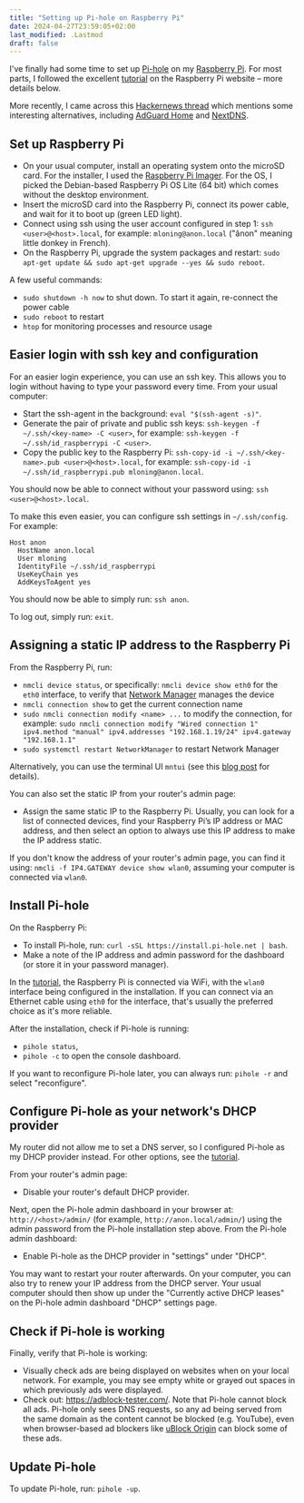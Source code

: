 ```yaml
---
title: "Setting up Pi-hole on Raspberry Pi"
date: 2024-04-27T23:59:05+02:00
last_modified: .Lastmod
draft: false
---
```


[Pi-hole]: https://pi-hole.net/
[Raspberry Pi]: https://www.raspberrypi.com/
[tutorial]: https://www.raspberrypi.com/tutorials/running-pi-hole-on-a-raspberry-pi/

I've finally had some time to set up [Pi-hole] on my [Raspberry Pi].
For most parts, I followed the excellent [tutorial] on the Raspberry Pi website – more details below.

More recently, I came across this [Hackernews thread] which mentions some interesting alternatives, including [AdGuard Home] and [NextDNS].

[Hackernews thread]: https://news.ycombinator.com/item?id=41970318
[AdGuard Home]: https://adguard.com/en/adguard-home/overview.html
[NextDNS]: https://nextdns.io/

## Set up Raspberry Pi

- On your usual computer, install an operating system onto the microSD card. For the installer, I used the [Raspberry Pi Imager](https://www.raspberrypi.com/documentation/computers/getting-started.html#install-an-operating-system). For the OS, I picked the Debian-based Raspberry Pi OS Lite (64 bit) which comes without the desktop environment.
- Insert the microSD card into the Raspberry Pi, connect its power cable, and wait for it to boot up (green LED light).
- Connect using ssh using the user account configured in step 1: `ssh <user>@<host>.local`, for example: `mloning@anon.local` ("ânon" meaning little donkey in French).
- On the Raspberry Pi, upgrade the system packages and restart: `sudo apt-get update && sudo apt-get upgrade --yes && sudo reboot`.

A few useful commands:

- `sudo shutdown -h now` to shut down. To start it again, re-connect the power cable
- `sudo reboot` to restart
- `htop` for monitoring processes and resource usage

## Easier login with ssh key and configuration

For an easier login experience, you can use an ssh key.
This allows you to login without having to type your password every time.
From your usual computer:

- Start the ssh-agent in the background: `eval "$(ssh-agent -s)"`.
- Generate the pair of private and public ssh keys: `ssh-keygen -f ~/.ssh/<key-name> -C <user>`, for example: `ssh-keygen -f ~/.ssh/id_raspberrypi -C <user>`.
- Copy the public key to the Raspberry Pi: `ssh-copy-id -i ~/.ssh/<key-name>.pub <user>@<host>.local`, for example: `ssh-copy-id -i ~/.ssh/id_raspberrypi.pub mloning@anon.local`.

You should now be able to connect without your password using: `ssh <user>@<host>.local`.

To make this even easier, you can configure ssh settings in `~/.ssh/config`.
For example:

```
Host anon
  HostName anon.local
  User mloning
  IdentityFile ~/.ssh/id_raspberrypi
  UseKeyChain yes
  AddKeysToAgent yes
```

You should now be able to simply run: `ssh anon`.

To log out, simply run: `exit`.

## Assigning a static IP address to the Raspberry Pi

From the Raspberry Pi, run:

- `nmcli device status`, or specifically: `nmcli device show eth0` for the `eth0` interface, to verify that [Network Manager](https://developer-old.gnome.org/NetworkManager/stable/nmcli.html) manages the device
- `nmcli connection show` to get the current connection name
- `sudo nmcli connection modify <name> ...` to modify the connection, for example: `sudo nmcli connection modify "Wired connection 1" ipv4.method "manual" ipv4.addresses "192.168.1.19/24" ipv4.gateway "192.168.1.1"`
- `sudo systemctl restart NetworkManager` to restart Network Manager

Alternatively, you can use the terminal UI `mntui` (see this [blog post](https://www.jeffgeerling.com/blog/2024/set-static-ip-address-nmtui-on-raspberry-pi-os-12-bookworm) for details).

You can also set the static IP from your router's admin page:

- Assign the same static IP to the Raspberry Pi. Usually, you can look for a list of connected devices, find your Raspberry Pi’s IP address or MAC address, and then select an option to always use this IP address to make the IP address static.

If you don't know the address of your router's admin page, you can find it using: `nmcli -f IP4.GATEWAY device show wlan0`, assuming your computer is connected via `wlan0`.

## Install Pi-hole

On the Raspberry Pi:

- To install Pi-hole, run: `curl -sSL https://install.pi-hole.net | bash`.
- Make a note of the IP address and admin password for the dashboard (or store it in your password manager).

In the [tutorial], the Raspberry Pi is connected via WiFi, with the `wlan0` interface being configured in the installation. If you can connect via an Ethernet cable using `eth0` for the interface, that's usually the preferred choice as it's more reliable.

After the installation, check if Pi-hole is running:

- `pihole status`,
- `pihole -c` to open the console dashboard.

If you want to reconfigure Pi-hole later, you can always run: `pihole -r` and select "reconfigure".

## Configure Pi-hole as your network's DHCP provider

My router did not allow me to set a DNS server, so I configured Pi-hole as my DHCP provider instead.
For other options, see the [tutorial].

From your router's admin page:

- Disable your router's default DHCP provider.

Next, open the Pi-hole admin dashboard in your browser at: `http://<host>/admin/` (for example, `http://anon.local/admin/`) using the admin password from the Pi-hole installation step above.
From the Pi-hole admin dashboard:

- Enable Pi-hole as the DHCP provider in "settings" under "DHCP".

You may want to restart your router afterwards. On your computer, you can also try to renew your IP address from the DHCP server. Your usual computer should then show up under the "Currently active DHCP leases" on the Pi-hole admin dashboard "DHCP" settings page.

## Check if Pi-hole is working

Finally, verify that Pi-hole is working:

- Visually check ads are being displayed on websites when on your local network. For example, you may see empty white or grayed out spaces in which previously ads were displayed.
- Check out: https://adblock-tester.com/. Note that Pi-hole cannot block all ads. Pi-hole only sees DNS requests, so any ad being served from the same domain as the content cannot be blocked (e.g. YouTube), even when browser-based ad blockers like [uBlock Origin] can block some of these ads.

[uBlock Origin]: https://ublockorigin.com/

## Update Pi-hole

To update Pi-hole, run: `pihole -up`.
